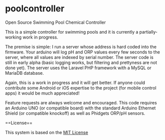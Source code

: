 poolcontroller
==============

Open Source Swimming Pool Chemical Controller


This is a simple controller for swimming pools and it is currently a partially-working work in progress.

The premise is simple: I run a server whose address is hard coded into the firmware. Your arduino
will log pH and ORP values every few seconds to the server, where all values are indexed by serial
number. The server code is still in early alpha (basic logging works, but filtering and prettyness are not done yet).
The server uses the Laravel PHP framework with a MySQL or MariaDB database.

Again, this is a work in progress and it will get better. If anyone could contribute some Android or
iOS expertise to the project (for mobile control apps) it would be much appreciated!

Feature requests are always welcome and encouraged.
This code requires an Arduino UNO (or compatible board) with the standard Arduino Ethernet Shield (or compatible knockoff)
as well as Phidgets ORP/pH sensors.

==License==

This system is based on the [MIT License](http://opensource.org/licenses/MIT)
